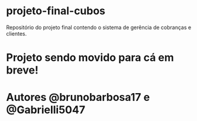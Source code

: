 # projeto-final-cubos
Repositório do projeto final contendo o sistema de gerência de cobranças e clientes.

# Projeto sendo movido para cá em breve!

# Autores @brunobarbosa17 e @Gabrielli5047
